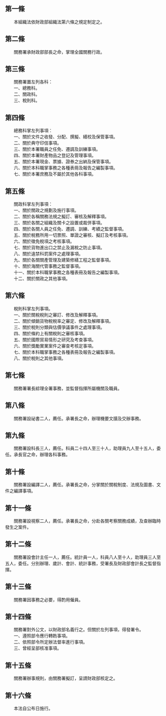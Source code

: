 第一條 
-------
　　本組織法依財政部組織法第六條之規定制定之。  


第二條 
-------
　　關務署承財政部部長之命，掌理全國關務行政。  


第三條 
-------
　　關務署置左列各科：  
　　一、總務科。  
　　二、關政科。  
　　三、稅則科。  


第四條 
-------
　　總務科掌左列事項：  
　　一、關於文件之收發、分配、撰擬、繕校及保管事項。  
　　二、關於典守印信事項。  
　　三、關於本署職員之任免、遷調及訓練事項。  
　　四、關於本署財產物品之登記及管理事項。  
　　五、關於本署現金、票據、證券之出納及保管事項。  
　　六、關於本科職掌事務之各種表冊及報告之編製事項。  
　　七、關於本署庶務及不屬於其他各科事項。  


第五條 
-------
　　關政科掌左列事項：  
　　一、關於關政之規劃及施行事項。  
　　二、關於各稱關務法規之擬訂、審核及解釋事項。  
　　三、關於各關之組織及關卡之設置或裁併事項。  
　　四、關於各關人員之任免、遷調、訓練、考績之監督事項。  
　　五、關於稅務所用一切票照、單證之審核、擬訂及考核事項。  
　　六、關於徵免稅項之考核事項。  
　　七、關於貨物進出口之禁止及漏稅之防止事項。  
　　八、關於違禁科罰案件之處理事項。  
　　九、關於各關關產管理及建築修繕工程之監督事項。  
　　十、關於海關代管事務之監督事項。  
　　十一、關於本科職掌事務之各種表冊及報告之編製事項。  
　　十二、關於關政之其他事項。  


第六條 
-------
　　稅則科掌左列事項。  
　　一、關於關稅稅則之審訂、修改及解釋事項。  
　　二、關於傾銷貨物稅稅率之審定、修改及解釋事項。  
　　三、關於稅則分類與估價爭議事件之處理事項。  
　　四、關於條約上有關稅則之審核事項。  
　　五、關於國際貿易情形之研究及考查事項。  
　　六、關於獎勵實業案件之審查考核定事項。  
　　七、關於本科職掌事務之各種表冊及報告之編製事項。  
　　八、關於稅則之其他事項。  


第七條 
-------
　　關務署署長綜理全署事務，並監督指揮所屬機關及職員。  


第八條 
-------
　　關務署設祕書二人，薦任。承署長之命，辦理機要文牘及交辦事務。  


第九條 
-------
　　關務署設科長三人，薦任。科員二十四人至三十人，助理員九人至十五人，委任。承長官之命，辦理各科事務。  


第十條 
-------
　　關務署設編譯二人，薦任。承署長之命，分掌關於關稅制度、法規及圖書、文件之編譯事項。  


第十一條 
---------
　　關務署設視察二人，薦任。承署長之命，分赴各關考察關務成績，及查辦臨時發生之案件。  


第十二條 
---------
　　關務署設會計主任一人，薦任。統計員一人，科員八人至十人，助理員三人至五人，委任。分別辦理、歲計、會計、統計事務，受署長及財政部會計長之監督指揮。  


第十三條 
---------
　　關務署因事務之必要，得酌用僱員。  


第十四條 
---------
　　關務署對外公文，以財政部名義行之。但關於左列事項，得發署令。  
　　一、遵照部令應行轉飭事項。  
　　二、依照部令所定辦法督率進行事項。  
　　三、曾經呈部核准事項。  


第十五條 
---------
　　關務署辦事規則，由關務署擬訂，呈請財政部核定之。  


第十六條 
---------
　　本法自公布日施行。